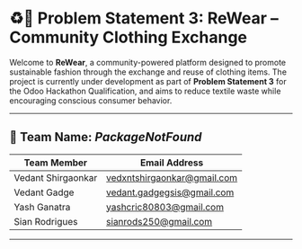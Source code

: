 # ♻️🧵 Problem Statement 3: ReWear – Community Clothing Exchange

Welcome to **ReWear**, a community-powered platform designed to promote sustainable fashion through the exchange and reuse of clothing items. The project is currently under development as part of **Problem Statement 3** for the Odoo Hackathon Qualification, and aims to reduce textile waste while encouraging conscious consumer behavior.

---

## 👥 Team Name: *PackageNotFound*

| Team Member | Email Address |
|-------------|----------------|
| Vedant Shirgaonkar | vedxntshirgaonkar@gmail.com |
| Vedant Gadge | vedant.gadgegsis@gmail.com |
| Yash Ganatra | yashcric80803@gmail.com|
| Sian Rodrigues | sianrods250@gmail.com |


---

